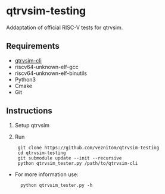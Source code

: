 # qtrvsim-testing
Addaptation of official RISC-V tests for qtrvsim.

## Requirements
- [qtrvsim-cli](https://github.com/cvut/qtrvsim)
- riscv64-unknown-elf-gcc
- riscv64-unknown-elf-binutils
- Python3
- Cmake
- Git

## Instructions
1. Setup qtrvsim
2. Run

        git clone https://github.com/veznitom/qtrvsim-testing
        cd qtrvsim-testing
        git submodule update --init --recursive
        python qtrvsim_tester.py /path/to/qtrvsim-cli

- For more information use:

        python qtrvsim_tester.py -h
